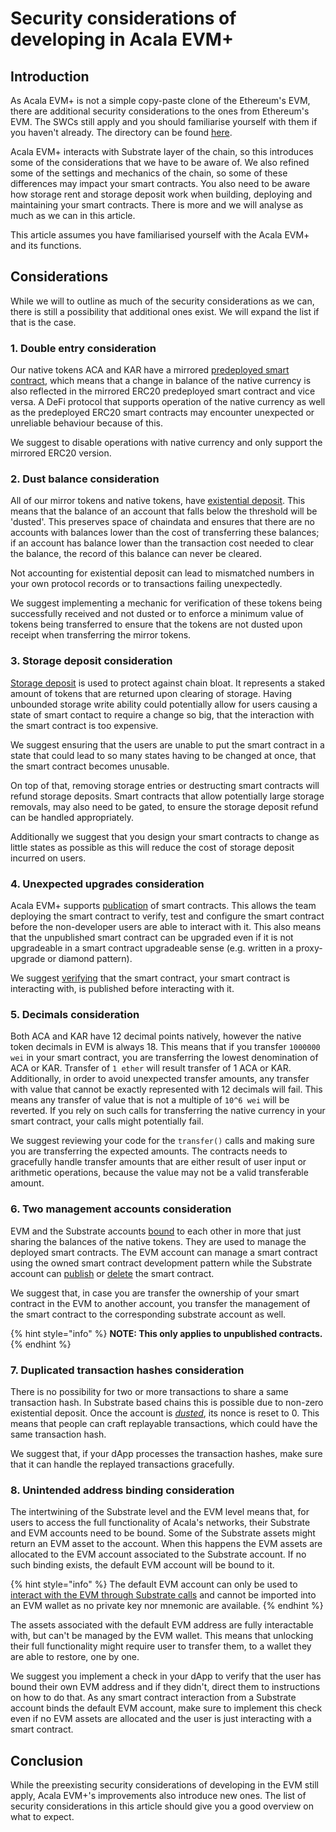 # Security considerations of developing in Acala EVM+

## Introduction

As Acala EVM+ is not a simple copy-paste clone of the Ethereum's EVM, there are additional security considerations to the ones from Ethereum's EVM. The SWCs still apply and you should familiarise yourself with them if you haven't already. The directory can be found [here](https://swcregistry.io/).

Acala EVM+ interacts with Substrate layer of the chain, so this introduces some of the considerations that we have to be aware of. We also refined some of the settings and mechanics of the chain, so some of these differences may impact your smart contracts. You also need to be aware how storage rent and storage deposit work when building, deploying and maintaining your smart contracts. There is more and we will analyse as much as we can in this article.

This article assumes you have familiarised yourself with the Acala EVM+ and its functions.

## Considerations

While we will to outline as much of the security considerations as we can, there is still a possibility that additional ones exist. We will expand the list if that is the case.

### 1. Double entry consideration

Our native tokens ACA and KAR have a mirrored [predeployed smart contract](../network/predeployed-smart-contracts/details.md), which means that a change in balance of the native currency is also reflected in the mirrored ERC20 predeployed smart contract and vice versa. A DeFi protocol that supports operation of the native currency as well as the predeployed ERC20 smart contracts may encounter unexpected or unreliable behaviour because of this.

We suggest to disable operations with native currency and only support the mirrored ERC20 version.

### 2. Dust balance consideration

All of our mirror tokens and native tokens, have [existential deposit](https://wiki.acala.network/get-started/acala-network/acala-account#existential-deposit). This means that the balance of an account that falls below the threshold will be 'dusted'. This preserves space of chaindata and ensures that there are no accounts with balances lower than the cost of transferring these balances; if an account has balance lower than the transaction cost needed to clear the balance, the record of this balance can never be cleared.

Not accounting for existential deposit can lead to mismatched numbers in your own protocol records or to transactions failing unexpectedly.

We suggest implementing a mechanic for verification of these tokens being successfully received and not dusted or to enforce a minimum value of tokens being transferred to ensure that the tokens are not dusted upon receipt when transferring the mirror tokens.

### 3. Storage deposit consideration

[Storage deposit](about-acala-evm+.md#renting-storage) is used to protect against chain bloat. It represents a staked amount of tokens that are returned upon clearing of storage. Having unbounded storage write ability could potentially allow for users causing a state of smart contact to require a change so big, that the interaction with the smart contract is too expensive.

We suggest ensuring that the users are unable to put the smart contract in a state that could lead to so many states having to be changed at once, that the smart contract becomes unusable.

On top of that, removing storage entries or destructing smart contracts will refund storage deposits. Smart contracts that allow potentially large storage removals, may also need to be gated, to ensure the storage deposit refund can be handled appropriately.

Additionally we suggest that you design your smart contracts to change as little states as possible as this will reduce the cost of storage deposit incurred on users.

### 4. Unexpected upgrades consideration

Acala EVM+ supports [publication](../tooling/development-account/publishing-a-smart-contract.md#mark-a-given-contract-as-published-in-the-developer-section-of-the-polkadot-app) of smart contracts. This allows the team deploying the smart contract to verify, test and configure the smart contract before the non-developer users are able to interact with it. This also means that the unpublished smart contract can be upgraded even if it is not upgradeable in a smart contract upgradeable sense (e.g. written in a proxy-upgrade or diamond pattern).

We suggest [verifying](../tooling/development-account/publishing-a-smart-contract.md#verify-that-the-smart-contract-has-been-published-successfully) that the smart contract, your smart contract is interacting with, is published before interacting with it.

### 5. Decimals consideration

Both ACA and KAR have 12 decimal points natively, however the native token decimals in EVM is always 18. This means that if you transfer `1000000 wei` in your smart contract, you are transferring the lowest denomination of ACA or KAR. Transfer of `1 ether` will result transfer of 1 ACA or KAR. Additionally, in order to avoid unexpected transfer amounts, any transfer with value that cannot be exactly represented with 12 decimals will fail. This means any transfer of value that is not a multiple of `10^6 wei` will be reverted. If you rely on such calls for transferring the native currency in your smart contract, your calls might potentially fail.

We suggest reviewing your code for the `transfer()` calls and making sure you are transferring the expected amounts. The contracts needs to gracefully handle transfer amounts that are either result of user input or arithmetic operations, because the value may not be a valid transferable amount.

### 6. Two management accounts consideration

EVM and the Substrate accounts [bound](../tooling/development-account/#bind-accounts) to each other in more that just sharing the balances of the native tokens. They are used to manage the deployed smart contracts. The EVM account can manage a smart contract using the owned smart contract development pattern while the Substrate account can [publish](../tooling/development-account/publishing-a-smart-contract.md) or [delete](../tooling/development-account/deleting-a-smart-contract.md) the smart contract.

We suggest that, in case you are transfer the ownership of your smart contract in the EVM to another account, you transfer the management of the smart contract to the corresponding substrate account as well.

{% hint style="info" %}
**NOTE: This only applies to unpublished contracts.**
{% endhint %}

### 7. Duplicated transaction hashes consideration

There is no possibility for two or more transactions to share a same transaction hash. In Substrate based chains this is possible due to non-zero existential deposit. Once the account is [_dusted_](security-considerations-of-developing-in-acala-evm+.md#2.-dust-balance-consideration), its nonce is reset to 0. This means that people can craft replayable transactions, which could have the same transaction hash.

We suggest that, if your dApp processes the transaction hashes, make sure that it can handle the replayed transactions gracefully.

### 8. Unintended address binding consideration

The intertwining of the Substrate level and the EVM level means that, for users to access the full functionality of Acala's networks, their Substrate and EVM accounts need to be bound. Some of the Substrate assets might return an EVM asset to the account. When this happens the EVM assets are allocated to the EVM account associated to the Substrate account. If no such binding exists, the default EVM account will be bound to it.

{% hint style="info" %}
The default EVM account can only be used to [interact with the EVM through Substrate calls](../special-features/using-bodhi.js-to-deploy-smart-contract-and-interact-with-it.md) and cannot be imported into an EVM wallet as no private key nor mnemonic are available.
{% endhint %}

The assets associated with the default EVM address are fully interactable with, but can't be managed by the EVM wallet. This means that unlocking their full functionality might require user to transfer them, to a wallet they are able to restore, one by one.

We suggest you implement a check in your dApp to verify that the user has bound their own EVM address and if they didn't, direct them to instructions on how to do that. As any smart contract interaction from a Substrate account binds the default EVM account, make sure to implement this check even if no EVM assets are allocated and the user is just interacting with a smart contract.

## Conclusion

While the preexisting security considerations of developing in the EVM still apply, Acala EVM+'s improvements also introduce new ones. The list of security considerations in this article should give you a good overview on what to expect.
